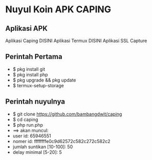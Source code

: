 
Nuyul Koin APK CAPING
=====================

## Aplikasi APK
Aplikasi Caping DISINI
Aplikasi Termux DISINI
Aplikasi SSL Capture

## Perintah Pertama

* $ pkg install git
* $ pkg install php
* $ pkg upgrade && pkg update
* $ termux-setup-storage

## Perintah nuyulnya

* $ git clone https://github.com/bambangdwit/caping
* $ cd caping
* $ php run.php
* ==> akan muncul:
* user id: 65946551
* nomer id: ffffffffe0c9d62572c582c272c582c2
* jumlah suntikan [10-100]: 50
* delay minimal [5-20]: 5
